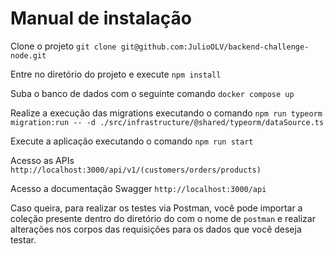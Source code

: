 # Manual de instalação

Clone o projeto `git clone git@github.com:JulioOLV/backend-challenge-node.git`

Entre no diretório do projeto e execute `npm install`

Suba o banco de dados com o seguinte comando `docker compose up`

Realize a execução das migrations executando o comando `npm run typeorm migration:run -- -d ./src/infrastructure/@shared/typeorm/dataSource.ts`

Execute a aplicação executando o comando `npm run start`

Acesso as APIs `http://localhost:3000/api/v1/(customers/orders/products)`

Acesso a documentação Swagger `http://localhost:3000/api`

Caso queira, para realizar os testes via Postman, você pode importar a coleção presente dentro do diretório do com o nome de `postman` e realizar alterações nos corpos das requisições para os dados que você deseja testar.
